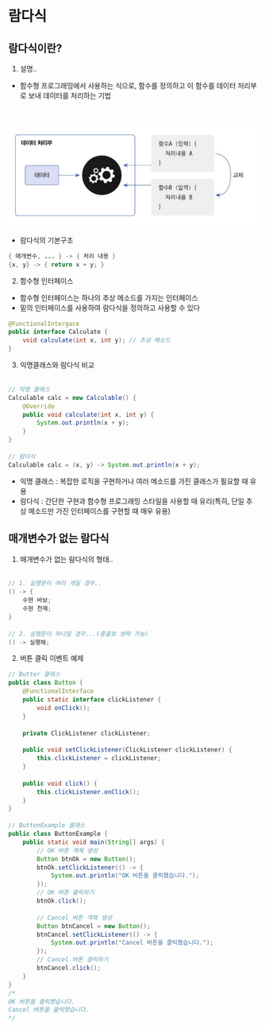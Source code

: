 # 람다식

## 람다식이란?

1. 설명..

- 함수형 프로그래밍에서 사용하는 식으로, 함수를 정의하고 이 함수를 데이터 처리부로 보내 데이터를 처리하는 기법
<br>

![alt text](image.png)

- 람다식의 기본구조
``` java
{ 매개변수, ... } -> { 처리 내용 }
{x, y} -> { return x + y; }
```

2. 함수형 인터페이스

- 함수형 인터페이스는 하나의 추상 메소드를 가지는 인터페이스
- 밑의 인터페이스를 사용하여 람다식을 정의하고 사용할 수 있다

``` java
@FunctionalIntergace
public interface Calculate {
    void calculate(int x, int y); // 추상 메소드
}
```

3. 익명클래스와 람다식 비교

``` java

// 익명 클래스
Calculable calc = new Calculable() {
    @Override
    public void calculate(int x, int y) {
        System.out.println(x + y);       
    }
}

// 람다식
Calculable calc = (x, y) -> System.out.println(x + y);
```

- 익명 클래스 : 복잡한 로직을 구현하거나 여러 메소드를 가진 클래스가 필요할 때 유용
- 람다식 : 간단한 구현과 함수형 프로그래밍 스타일을 사용할 때 유리(특히, 단일 추상 메소드만 가진 인터페이스를 구현할 때 매우 유용)


## 매개변수가 없는 람다식

1. 매개변수가 없는 람다식의 형태..

``` java

// 1. 실행문이 여러 개일 경우..
() -> {
    수현 바보;
    수현 천재;
}

// 2. 실행문이 하나일 경우...(중괄호 생략 가능)
() -> 실행해; 
```

2. 버튼 클릭 이벤트 예제

``` java
// Butter 클래스
public class Button {
    @FunctionalInterface 
    public static interface clickListener {
        void onClick();
    }

    private ClickListener clickListener;

    public void setClickListener(ClickListener clickListener) {
        this.clickListener = clickListener;
    }

    public void click() {
        this.clickListener.onClick();
    }
}

// ButtonExample 클래스
public class ButtonExample {
    public static void main(String[] args) {
        // OK 버튼 객체 생성
        Button btnOk = new Button();
        btnOk.setClickListener(() -> {
            System.out.println("OK 버튼을 클릭했습니다.");
        });
        // OK 버튼 클릭하기
        btnOk.click();

        // Cancel 버튼 객체 생성
        Button btnCancel = new Button();
        btnCancel.setClickListener(() -> {
            System.out.println("Cancel 버튼을 클릭했습니다.");
        });
        // Cancel 버튼 클릭하기
        btnCancel.click();
    }
}
/*
OK 버튼을 클릭했습니다.
Cancel 버튼을 클릭했습니다.
*/
```